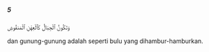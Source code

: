 ##### 5

<span class="ayah">وَتَكُونُ ٱلْجِبَالُ كَٱلْعِهْنِ ٱلْمَنفُوشِ</span>

<span class="ayah_translation">dan gunung-gunung adalah seperti bulu yang dihambur-hamburkan.</span>
